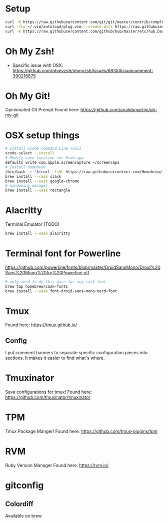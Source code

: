 # Setup

```bash
curl -K https://raw.githubusercontent.com/git/git/master/contrib/completion/git-completion.bash -o ~/git-completion.bash
curl -fLo ~/.vim/autoload/plug.vim --create-dirs https://raw.githubusercontent.com/junegunn/vim-plug/master/plug.vim
curl -K https://raw.githubusercontent.com/github/hub/master/etc/hub.bash_completion.sh -o ~/hub.bash_completion.bash
```

# Oh My Zsh!
* Specific issue with OSX: https://github.com/ohmyzsh/ohmyzsh/issues/6835#issuecomment-390216875

# Oh My Git!
Opinionated Git Prompt
Found here: https://github.com/arialdomartini/oh-my-git

# OSX setup things
```bash
# Install xcode Command Line Tools
xcode-select --install
# Modify save location for Grab.app
defaults write com.apple.screencapture ~/screencaps
# Install Homebrew
/bin/bash -c "$(curl -fsSL https://raw.githubusercontent.com/Homebrew/install/HEAD/install.sh)"
brew install --cask slack
brew install --cask google-chrome
# windowing manager
brew install --cask rectangle
```

# Alacritty
Terminal Emulator (TODO)
```bash
brew install --cask alacritty
```

# Terminal font for Powerline
https://github.com/powerline/fonts/blob/master/DroidSansMono/Droid%20Sans%20Mono%20for%20Powerline.otf

```bash
# only need to do this once for any cask font
brew tap homebrew/cask-fonts
brew install --cask font-droid-sans-mono-nerd-font
```

# Tmux
Found here: https://tmux.github.io/

## Config
I put comment banners to separate specific configuration pieces into sections. It makes it easier to find what's where.

# Tmuxinator
Save configurations for tmux!
Found here: https://github.com/tmuxinator/tmuxinator

# TPM
Tmux Package Manger!
Found here: https://github.com/tmux-plugins/tpm

# RVM
Ruby Version Manager
Found here: https://rvm.io/

# gitconfig
## Colordiff
Available on brew
